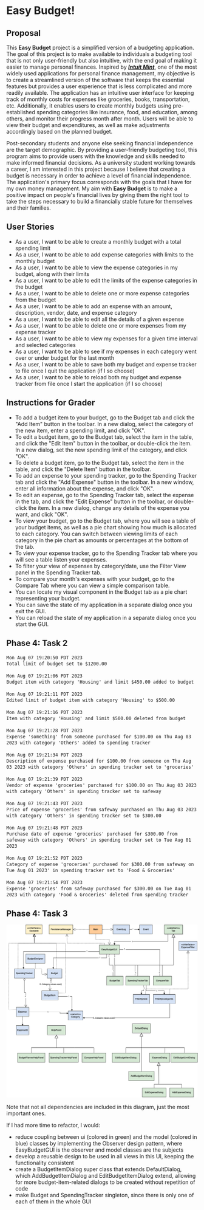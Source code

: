 # Easy Budget!

## Proposal

This **Easy Budget** project is a simplified version of a budgeting application. The goal of this project is to make 
available to individuals a budgeting tool that is not only user-friendly but also intuitive, with the end goal of 
making it easier to manage personal finances. Inspired by [***Intuit Mint***](https://mint.com), one of the most widely 
used applications for personal finance management, my objective is to create a streamlined version of the software that 
keeps the essential features but provides a user experience that is less complicated and more readily available. The 
application has an intuitive user interface for keeping track of monthly costs for expenses like groceries, books, 
transportation, etc. Additionally, it enables users to create monthly budgets using pre-established spending categories 
like insurance, food, and education, among others, and monitor their progress month after month. Users will be able to 
view their budget and expenditures, as well as make adjustments accordingly based on the planned budget.

Post-secondary students and anyone else seeking financial independence are the target demographic. By providing
a user-friendly budgeting tool, this program aims to provide users with the knowledge and skills needed to make
informed financial decisions. As a university student working towards a career, I am interested in this
project because I believe that creating a budget is necessary in order to achieve a level of financial independence.
The application's primary focus corresponds with the goals that I have for my own money management. My aim with
**Easy Budget** is to make a positive impact on people's financial lives by giving them the right tool to take
the steps necessary to build a financially stable future for themselves and their families.

## User Stories

- As a user, I want to be able to create a monthly budget with a total spending limit
- As a user, I want to be able to add expense categories with limits to the monthly budget
- As a user, I want to be able to view the expense categories in my budget, along with their limits
- As a user, I want to be able to edit the limits of the expense categories in the budget
- As a user, I want to be able to delete one or more expense categories from the budget
- As a user, I want to be able to add an expense with an amount, description, vendor,
  date, and expense category
- As a user, I want to be able to edit all the details of a given expense 
- As a user, I want to be able to delete one or more expenses from my expense tracker
- As a user, I want to be able to view my expenses for a given time interval and selected categories
- As a user, I want to be able to see if my expenses in each category went over or under budget for the last month
- As a user, I want to be able to save both my budget and expense tracker to file once I quit the application (if I so 
  choose)
- As a user, I want to be able to reload both my budget and expense tracker from file once I start the application (if I
  so choose)

## Instructions for Grader

- To add a budget item to your budget, go to the Budget tab and click the "Add Item" button in the toolbar. In a new dialog, select the category of the new item, enter a spending limit, and click "OK".
- To edit a budget item, go to the Budget tab, select the item in the table, and click the "Edit Item" button in the toolbar, or double-click the item. In a new dialog, set the new spending limit of the category, and click "OK".
- To delete a budget item, go to the Budget tab, select the item in the table, and click the "Delete Item" button in the toolbar.
- To add an expense to your spending tracker, go to the Spending Tracker tab and click the "Add Expense" button in the toolbar. In a new window, enter all information about the expense, and click "OK".
- To edit an expense, go to the Spending Tracker tab, select the expense in the tab, and click the "Edit Expense" button in the toolbar, or double-click the item. In a new dialog, change any details of the expense you want, and click "OK".
- To view your budget, go to the Budget tab, where you will see a table of your budget items, as well as a pie chart showing how much is allocated to each category. You can switch between viewing limits of each category in the pie chart as amounts or percentages at the bottom of the tab.
- To view your expense tracker, go to the Spending Tracker tab where you will see a table listen your expenses.
- To filter your view of expenses by category/date, use the Filter View panel in the Spending Tracker tab.
- To compare your month's expenses with your budget, go to the Compare Tab where you can view a simple comparison table.
- You can locate my visual component in the Budget tab as a pie chart representing your budget.
- You can save the state of my application in a separate dialog once you exit the GUI.
- You can reload the state of my application in a separate dialog once you start the GUI.

## Phase 4: Task 2

```text
Mon Aug 07 19:20:50 PDT 2023
Total limit of budget set to $1200.00

Mon Aug 07 19:21:06 PDT 2023
Budget item with category 'Housing' and limit $450.00 added to budget

Mon Aug 07 19:21:11 PDT 2023
Edited limit of budget item with category 'Housing' to $500.00

Mon Aug 07 19:21:16 PDT 2023
Item with category 'Housing' and limit $500.00 deleted from budget

Mon Aug 07 19:21:28 PDT 2023
Expense 'something' from someone purchased for $100.00 on Thu Aug 03 2023 with category 'Others' added to spending tracker

Mon Aug 07 19:21:34 PDT 2023
Description of expense purchased for $100.00 from someone on Thu Aug 03 2023 with category 'Others' in spending tracker set to 'groceries'

Mon Aug 07 19:21:39 PDT 2023
Vendor of expense 'groceries' purchased for $100.00 on Thu Aug 03 2023 with category 'Others' in spending tracker set to safeway

Mon Aug 07 19:21:43 PDT 2023
Price of expense 'groceries' from safeway purchased on Thu Aug 03 2023 with category 'Others' in spending tracker set to $300.00

Mon Aug 07 19:21:48 PDT 2023
Purchase date of expense 'groceries' purchased for $300.00 from safeway with category 'Others' in spending tracker set to Tue Aug 01 2023

Mon Aug 07 19:21:52 PDT 2023
Category of expense 'groceries' purchased for $300.00 from safeway on Tue Aug 01 2023' in spending tracker set to 'Food & Groceries'

Mon Aug 07 19:21:54 PDT 2023
Expense 'groceries' from safeway purchased for $300.00 on Tue Aug 01 2023 with category 'Food & Groceries' deleted from spending tracker
```

## Phase 4: Task 3
![](UML_Design_Diagram.png)

Note that not all dependencies are included in this diagram, just the most important ones.

If I had more time to refactor, I would:
- reduce coupling between ui (colored in green) and the model (colored in blue) classes by implementing the Observer design pattern, where EasyBudgetGUI is the observer and model classes are the subjects
- develop a reusable design to be used in all views in this UI, keeping the functionality consistent
- create a BudgetItemDialog super class that extends DefaultDialog, which AddBudgetItemDialog and EditBudgetItemDialog extend, allowing for more budget-item-related dialogs to be created without repetition of code
- make Budget and SpendingTracker singleton, since there is only one of each of them in the whole GUI
